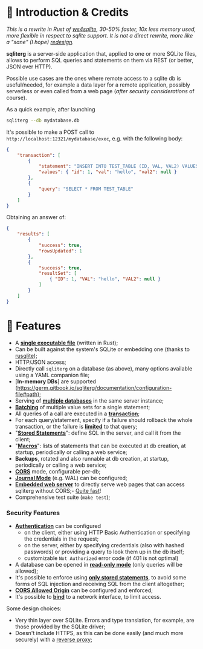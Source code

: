 # 🌿 Introduction & Credits

*This is a rewrite in Rust of [ws4sqlite](https://github.com/proofrock/ws4sqlite), 30-50% faster, 10x less memory used, more flexible in respect to sqlite support. It is not a direct rewrite, more like a "sane" (I hope) [redesign](https://github.com/proofrock/sqliterg/blob/main/CHANGES_FROM_WS4SQLITE.md).*

**sqliterg** is a server-side application that, applied to one or more SQLite files, allows to perform SQL queries and statements on them via REST (or better, JSON over HTTP).

Possible use cases are the ones where remote access to a sqlite db is useful/needed, for example a data layer for a remote application, possibly serverless or even called from a web page (_after security considerations_ of course).

As a quick example, after launching

```bash
sqliterg --db mydatabase.db
```

It's possible to make a POST call to `http://localhost:12321/mydatabase/exec`, e.g. with the following body:

```json
{
    "transaction": [
        {
            "statement": "INSERT INTO TEST_TABLE (ID, VAL, VAL2) VALUES (:id, :val, :val2)",
            "values": { "id": 1, "val": "hello", "val2": null }
        },
        {
            "query": "SELECT * FROM TEST_TABLE"
        }
    ]
}
```

Obtaining an answer of:

```json
{
    "results": [
        {
            "success": true,
            "rowsUpdated": 1
        },
        {
            "success": true,
            "resultSet": [
                { "ID": 1, "VAL": "hello", "VAL2": null }
            ]
        }
    ]
}
```

# 🥇 Features

- A [**single executable file**](https://germ.gitbook.io/sqliterg/documentation/installation) (written in Rust);
- Can be built against the system's SQLite or embedding one (thanks to [rusqlite](https://docs.rs/rusqlite/latest/rusqlite/));
- HTTP/JSON access;
- Directly call `sqliterg` on a database (as above), many options available using a YAML companion file;
- [**In-memory DBs**] are supported (https://germ.gitbook.io/sqliterg/documentation/configuration-file#path);
- Serving of [**multiple databases**](https://germ.gitbook.io/sqliterg/documentation/configuration-file) in the same server instance;
- [**Batching**](https://germ.gitbook.io/sqliterg/documentation/requests#batch-parameter-values-for-a-statement) of multiple value sets for a single statement;
- All queries of a call are executed in a [**transaction**](https://germ.gitbook.io/sqliterg/documentation/requests);
- For each query/statement, specify if a failure should rollback the whole transaction, or the failure is [**limited**](https://germ.gitbook.io/sqliterg/documentation/errors#managed-errors) to that query;
- "[**Stored Statements**](https://germ.gitbook.io/sqliterg/documentation/stored-statements)": define SQL in the server, and call it from the client;
- "[**Macros**](https://germ.gitbook.io/sqliterg/documentation/macros)": lists of statements that can be executed at db creation, at startup, periodically or calling a web service;
- **Backups**, rotated and also runnable at db creation, at startup, periodically or calling a web service;
- [**CORS**](https://germ.gitbook.io/sqliterg/documentation/configuration-file#corsorigin) mode, configurable per-db;
- [**Journal Mode**](https://sqlite.org/wal.html) (e.g. WAL) can be configured;
- [**Embedded web server**](https://germ.gitbook.io/sqliterg/documentation/web-server) to directly serve web pages that can access sqliterg without CORS;- [Quite fast](features/performances.md)!
- Comprehensive test suite (`make test`);

### Security Features

* [**Authentication**](https://germ.gitbook.io/sqliterg/documentation/security.md#authentication) can be configured
  * on the client, either using HTTP Basic Authentication or specifying the credentials in the request;
  * on the server, either by specifying credentials (also with hashed passwords) or providing a query to look them up in the db itself;
  * customizable `Not Authorized` error code (if 401 is not optimal)
* A database can be opened in [**read-only mode**](https://germ.gitbook.io/sqliterg/documentation/security.md#read-only-databases) (only queries will be allowed);
* It's possible to enforce using [**only stored statements**](https://germ.gitbook.io/sqliterg/documentation/security.md#stored-statements-to-prevent-sql-injection), to avoid some forms of SQL injection and receiving SQL from the client altogether;
* [**CORS Allowed Origin**](https://germ.gitbook.io/sqliterg/documentation/security.md#cors-allowed-origin) can be configured and enforced;
* It's possible to [**bind**](https://germ.gitbook.io/sqliterg/documentation/security.md#binding-to-a-network-interface) to a network interface, to limit access.

Some design choices:

* Very thin layer over SQLite. Errors and type translation, for example, are those provided by the SQLite driver;
* Doesn't include HTTPS, as this can be done easily (and much more securely) with a [reverse proxy](https://germ.gitbook.io/sqliterg/documentation/security.md#use-a-reverse-proxy-if-going-on-the-internet);
